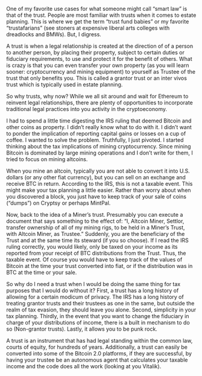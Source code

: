 One of my favorite use cases for what someone might call “smart law” is that of the trust. People are most familiar with trusts when it comes to estate planning. This is where we get the term “trust fund babies” or my favorite “trustafarians” (see stoners at expensive liberal arts colleges with dreadlocks and BMWs).  But, I digress.

A trust is when a legal relationship is created at the direction of of a person to another person, by placing their property, subject to certain duties or fiduciary requirements, to use and protect it for the benefit of others. What is crazy is that you can even transfer your own property (as you will learn sooner: cryptocurrency and mining equipment) to yourself as Trustee of the trust that only benefits you. This is called a grantor trust or an inter vivos trust which is typically used in estate planning.

So why trusts, why now? While we all sit around  and wait for Ethereum to reinvent legal relationships, there are plenty of opportunities to incorporate traditional legal practices into you activity in the cryptoeconomy.

I had to spend a little time digesting the IRS ruling that deemed Bitcoin and other coins as property. I didn’t really know what to do with it. I didn’t want to ponder the implication of reporting capital gains or losses on a cup of coffee.  I wanted to solve the problem. Truthfully, I just pivoted. I started thinking about the tax implications of mining cryptocurrency. Since mining Bitcoin is dominated by large mining operations and I don’t write for them, I tried to focus on mining altcoins.

When you mine an altcoin, typically you are not able to convert it into U.S. dollars (or any other fiat currency), but you can sell on an exchange and receive BTC in return. According to the IRS, this is not a taxable event. This might make your tax planning a little easier. Rather than worry about when you discovered a block, you just have to keep track of your sale of coins (“dumps”) on Cryptsy or perhaps MintPal.

Now, back to the idea of a Miner’s trust. Presumably you can execute a document that says something to the effect of: “I, Altcoin Miner, Settlor, transfer ownership of all of my mining rigs, to be held in a Miner’s Trust, with Altcoin Miner, as Trustee.”  Suddenly, you are the beneficiary of the Trust and at the same time its steward (if you so choose). If I read the IRS ruling correctly,  you would likely, only be taxed on your income as its reported from your receipt of BTC distributions from the Trust. Thus, the taxable event. Of course you would have to keep track of the values of Bitcoin at the time your trust converted into fiat, or if the distribution was in BTC at the time or your sale.

So why do I need a trust when I would be doing the same thing for tax purposes that I would do without it? First, a trust has a long history of allowing for a certain modicum of privacy. The IRS has a long history of treating grantor trusts and their trustees as one in the same, but outside the realm of tax evasion, they should leave you alone. Second, simplicity in your tax planning. Thirdly, in the event that you want to change the fiduciary in charge of your distributions of income, there is a built in mechanism to do so (Non-grantor trusts). Lastly, it allows you to be punk rock.

A trust is an instrument that has had legal standing within the common law, courts of equity, for hundreds of years.  Additionally, a trust can easily be converted into some of the Bitcoin 2.0 platforms, if they are successful, by having your trustee be an autonomous agent that calculates your taxable income and the code does all the work (looking at you Vitalik).
